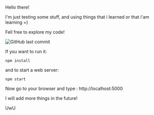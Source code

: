 Hello there!

I'm just testing some stuff, and using things that i learned or that i'am learning =) 

Fell free to explore my code!

![GitHub last commit](https://img.shields.io/github/last-commit/Steven-exe/minhapagina)

If you want to run it:

```
npm install
```
and to start a web server:

```
npm start
```

Now go to your browser and type : http://localhost:5000

I will add more things in the future!

UwU
